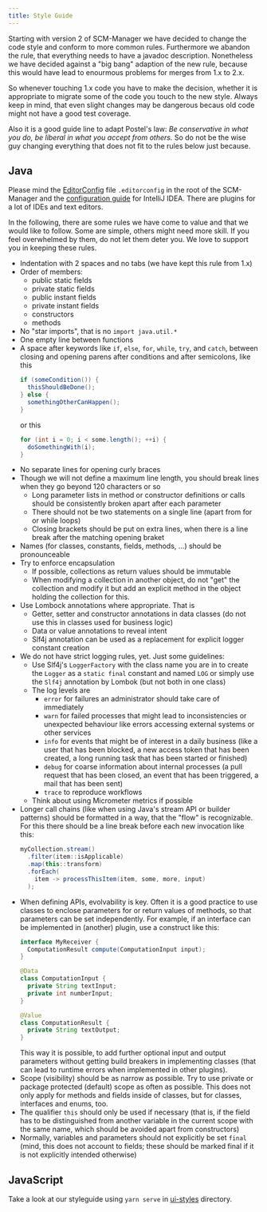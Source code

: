 ```yaml
---
title: Style Guide
---
```


Starting with version 2 of SCM-Manager we have decided to change the code style and conform to more common rules. Furthermore we abandon the rule, that everything needs to have a javadoc description. Nonetheless we have decided against a "big bang" adaption of the new rule, because this would have lead to enourmous problems for merges from 1.x to 2.x.

So whenever touching 1.x code you have to make the decision, whether it is appropriate to migrate some of the code you touch to the new style. Always keep in mind, that even slight changes may be dangerous becaus old code might not have a good test coverage.

Also it is a good guide line to adapt Postel's law: *Be conservative in what you do, be liberal in what you accept from others.* So do not be the wise guy changing everything that does not fit to the rules below just because.

## Java

Please mind the [EditorConfig](https://editorconfig.org/) file `.editorconfig` in the root of the SCM-Manager and the [configuration guide](docs/en/intellij-idea-configuration.mdation.md) for IntelliJ IDEA. There are plugins for a lot of IDEs and text editors.

In the following, there are some rules we have come to value and that we would like to follow. Some are simple, others might need
more skill. If you feel overwhelmed by them, do not let them deter you. We love to support you in keeping these rules.

- Indentation with 2 spaces and no tabs (we have kept this rule from 1.x)
- Order of members:
  - public static fields
  - private static fields
  - public instant fields
  - private instant fields
  - constructors
  - methods
- No "star imports", that is no `import java.util.*`
- One empty line between functions
- A space after keywords like `if`, `else`, `for`, `while`, `try`, and `catch`, between closing and opening parens after
  conditions and after semicolons, like this
  ```java
  if (someCondition()) {
    thisShouldBeDone();
  } else {
    somethingOtherCanHappen();
  }
  ```
  or this
  ```java
  for (int i = 0; i < some.length(); ++i) {
    doSomethingWith(i);
  }
  ```
- No separate lines for opening curly braces
- Though we will not define a maximum line length, you should break lines when they go beyond 120 characters or so
  - Long parameter lists in method or constructor definitions or calls should be consistently broken apart after each parameter
  - There should not be two statements on a single line (apart from for or while loops)
  - Closing brackets should be put on extra lines, when there is a line break after the matching opening braket
- Names (for classes, constants, fields, methods, ...) should be pronounceable
- Try to enforce encapsulation
  - If possible, collections as return values should be immutable
  - When modifying a collection in another object, do not "get" the collection and modify it but add an explicit method
    in the object holding the collection for this.
- Use Lombock annotations where appropriate. That is
  - Getter, setter and constructor annotations in data classes (do not use this in classes used for business logic)
  - Data or value annotations to reveal intent
  - Slf4j annotation can be used as a replacement for explicit logger constant creation
- We do not have strict logging rules, yet. Just some guidelines:
  - Use Slf4j's `LoggerFactory` with the class name you are in to create the `Logger` as a `static final` constant and
    named `LOG` or simply use the `Slf4j` annotation by Lombok (but not both in one class)
  - The log levels are
    - `error` for failures an administrator should take care of immediately
    - `warn` for failed processes that might lead to inconsistencies or unexpected behaviour like errors accessing external
      systems or other services
    - `info` for events that might be of interest in a daily business (like a user that has been blocked, a new access token
      that has been created, a long running task that has been started or finished)
    - `debug` for coarse information about internal processes (a pull request that has been closed, an event that has been
      triggered, a mail that has been sent)
    - `trace` to reproduce workflows
  - Think about using Micrometer metrics if possible
- Longer call chains (like when using Java's stream API or builder patterns) should be formatted in a way, that the "flow"
  is recognizable. For this there should be a line break before each new invocation like this:
  ```java
  myCollection.stream()
    .filter(item::isApplicable)
    .map(this::transform)
    .forEach(
      item -> processThisItem(item, some, more, input)
    );
  ```
- When defining APIs, evolvability is key. Often it is a good practice to use classes to enclose parameters for or return values
  of methods, so that parameters can be set independently. For example, if an interface can be implemented in (another) plugin,
  use a construct like this:
  ```java
  interface MyReceiver {
    ComputationResult compute(ComputationInput input);
  }
  
  @Data
  class ComputationInput {
    private String textInput;
    private int numberInput;
  }
  
  @Value
  class ComputationResult {
    private String textOutput;
  }
  ```
  This way it is possible, to add further optional input and output parameters without getting build breakers in implementing
  classes (that can lead to runtime errors when implemented in other plugins).
- Scope (visibility) should be as narrow as possible. Try to use private or package protected (default) scope as often as possible.
  This does not only apply for methods and fields inside of classes, but for classes, interfaces and enums, too.
- The qualifier `this` should only be used if necessary (that is, if the field has to be distinguished from another variable
  in the current scope with the same name, which should be avoided apart from constructors)
- Normally, variables and parameters should not explicitly be set `final` (mind, this does not account to fields; these should
  be marked final if it is not explicitly intended otherwise)

## JavaScript

Take a look at our styleguide using `yarn serve` in [ui-styles](scm-ui/ui-styles) directory.
